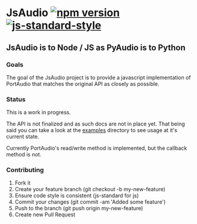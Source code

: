 # JsAudio   [![npm version](https://badge.fury.io/js/jsaudio.svg)](http://badge.fury.io/js/jsaudio)   [![js-standard-style](https://img.shields.io/badge/code%20style-standard-brightgreen.svg?style=flat)](https://github.com/feross/standard)

## JsAudio is to Node / JS as PyAudio is to Python

### Goals

The goal of the JsAudio project is to provide a javascript implementation of PortAudio that matches the original API as closely as possible.

### Status

This is a work in progress.

The API is not finalized and as such docs are not in place yet. That being said
you can take a look at the [examples](https://github.com/JsAudioOrg/jsaudio/tree/master/examples) directory to see usage at it's current state.

Currently PortAudio's read/write method is implemented, but the callback method is not.

### Contributing
1. Fork it
2. Create your feature branch (git checkout -b my-new-feature)
3. Ensure code style is consistent (js-standard for js)
4. Commit your changes (git commit -am 'Added some feature')
5. Push to the branch (git push origin my-new-feature)
6. Create new Pull Request
